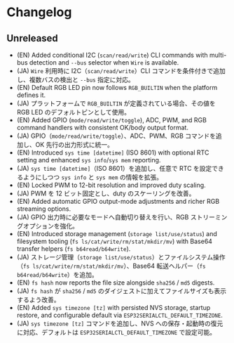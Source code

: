 # Changelog

## Unreleased
- (EN) Added conditional I2C (`scan/read/write`) CLI commands with multi-bus detection and `--bus` selector when `Wire` is available.
- (JA) `Wire` 利用時に I2C（`scan/read/write`）CLI コマンドを条件付きで追加し、複数バスの検出と `--bus` 指定に対応。
- (EN) Default RGB LED pin now follows `RGB_BUILTIN` when the platform defines it.
- (JA) プラットフォームで `RGB_BUILTIN` が定義されている場合、その値を RGB LED のデフォルトピンとして使用。
- (EN) Added GPIO (`mode/read/write/toggle`), ADC, PWM, and RGB command handlers with consistent OK/body output format.
- (JA) GPIO（`mode/read/write/toggle`）、ADC、PWM、RGB コマンドを追加し、OK 先行の出力形式に統一。
- (EN) Introduced `sys time [datetime]` (ISO 8601) with optional RTC setting and enhanced `sys info`/`sys mem` reporting.
- (JA) `sys time [datetime]`（ISO 8601）を追加し、任意で RTC を設定できるようにしつつ `sys info` と `sys mem` の情報を拡張。
- (EN) Locked PWM to 12-bit resolution and improved duty scaling.
- (JA) PWM を 12 ビット固定とし、duty のスケーリングを改善。
- (EN) Added automatic GPIO output-mode adjustments and richer RGB streaming options.
- (JA) GPIO 出力時に必要なモードへ自動切り替えを行い、RGB ストリーミングオプションを強化。
- (EN) Introduced storage management (`storage list/use/status`) and filesystem tooling (`fs ls/cat/write/rm/stat/mkdir/mv`) with Base64 transfer helpers (`fs b64read/b64write`).
- (JA) ストレージ管理（`storage list/use/status`）とファイルシステム操作（`fs ls/cat/write/rm/stat/mkdir/mv`）、Base64 転送ヘルパー（`fs b64read/b64write`）を追加。
- (EN) `fs hash` now reports the file size alongside `sha256` / `md5` digests.
- (JA) `fs hash` が `sha256` / `md5` のダイジェストに加えてファイルサイズも表示するよう改善。
- (EN) Added `sys timezone [tz]` with persisted NVS storage, startup restore, and configurable default via `ESP32SERIALCTL_DEFAULT_TIMEZONE`.
- (JA) `sys timezone [tz]` コマンドを追加し、NVS への保存・起動時の復元に対応、デフォルトは `ESP32SERIALCTL_DEFAULT_TIMEZONE` で設定可能。
